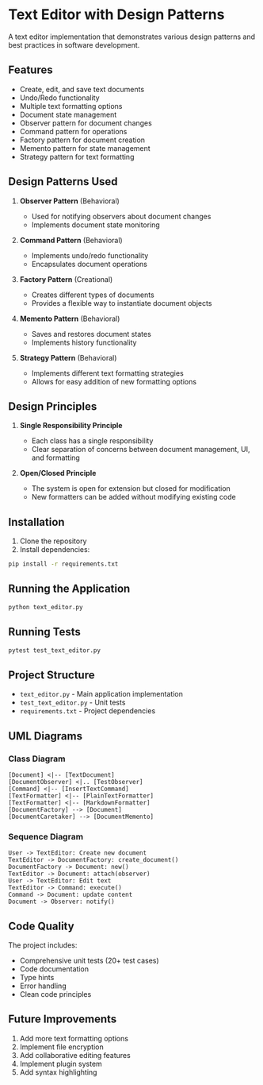 # Text Editor with Design Patterns

A text editor implementation that demonstrates various design patterns and best practices in software development.

## Features

- Create, edit, and save text documents
- Undo/Redo functionality
- Multiple text formatting options
- Document state management
- Observer pattern for document changes
- Command pattern for operations
- Factory pattern for document creation
- Memento pattern for state management
- Strategy pattern for text formatting

## Design Patterns Used

1. **Observer Pattern** (Behavioral)
   - Used for notifying observers about document changes
   - Implements document state monitoring

2. **Command Pattern** (Behavioral)
   - Implements undo/redo functionality
   - Encapsulates document operations

3. **Factory Pattern** (Creational)
   - Creates different types of documents
   - Provides a flexible way to instantiate document objects

4. **Memento Pattern** (Behavioral)
   - Saves and restores document states
   - Implements history functionality

5. **Strategy Pattern** (Behavioral)
   - Implements different text formatting strategies
   - Allows for easy addition of new formatting options

## Design Principles

1. **Single Responsibility Principle**
   - Each class has a single responsibility
   - Clear separation of concerns between document management, UI, and formatting

2. **Open/Closed Principle**
   - The system is open for extension but closed for modification
   - New formatters can be added without modifying existing code

## Installation

1. Clone the repository
2. Install dependencies:
```bash
pip install -r requirements.txt
```

## Running the Application

```bash
python text_editor.py
```

## Running Tests

```bash
pytest test_text_editor.py
```

## Project Structure

- `text_editor.py` - Main application implementation
- `test_text_editor.py` - Unit tests
- `requirements.txt` - Project dependencies

## UML Diagrams

### Class Diagram
```
[Document] <|-- [TextDocument]
[DocumentObserver] <|.. [TestObserver]
[Command] <|-- [InsertTextCommand]
[TextFormatter] <|-- [PlainTextFormatter]
[TextFormatter] <|-- [MarkdownFormatter]
[DocumentFactory] --> [Document]
[DocumentCaretaker] --> [DocumentMemento]
```

### Sequence Diagram
```
User -> TextEditor: Create new document
TextEditor -> DocumentFactory: create_document()
DocumentFactory -> Document: new()
TextEditor -> Document: attach(observer)
User -> TextEditor: Edit text
TextEditor -> Command: execute()
Command -> Document: update content
Document -> Observer: notify()
```

## Code Quality

The project includes:
- Comprehensive unit tests (20+ test cases)
- Code documentation
- Type hints
- Error handling
- Clean code principles

## Future Improvements

1. Add more text formatting options
2. Implement file encryption
3. Add collaborative editing features
4. Implement plugin system
5. Add syntax highlighting 